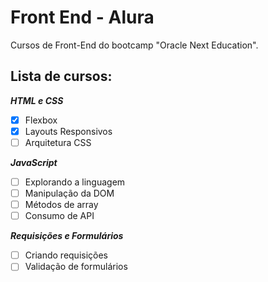 # Front End - Alura
Cursos de Front-End do bootcamp "Oracle Next Education". 

## Lista de cursos:

***HTML e CSS***

- [x] Flexbox
- [x] Layouts Responsivos
- [ ] Arquitetura CSS

***JavaScript***

- [ ] Explorando a linguagem
- [ ] Manipulação da DOM
- [ ] Métodos de array
- [ ] Consumo de API

***Requisições e Formulários***

- [ ] Criando requisições
- [ ] Validação de formulários
